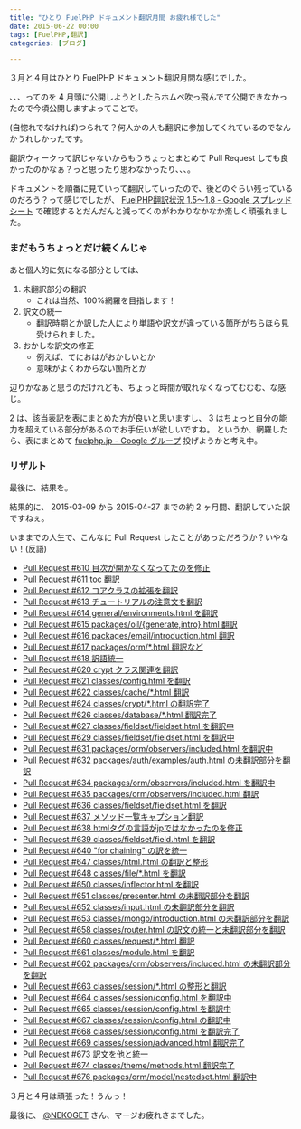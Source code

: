 ```yaml
---
title: "ひとり FuelPHP ドキュメント翻訳月間 お疲れ様でした"
date: 2015-06-22 00:00
tags: [FuelPHP,翻訳]
categories: [ブログ]

---
```


３月と４月はひとり FuelPHP ドキュメント翻訳月間な感じでした。

、、、ってのを 4 月頭に公開しようとしたらホムペ吹っ飛んでて公開できなかったので今頃公開しますよってことで。

(自惚れでなければ)つられて？何人かの人も翻訳に参加してくれているのでなんかうれしかったです。

翻訳ウィークって訳じゃないからもうちょっとまとめて Pull Request しても良かったのかなぁ？っと思ったり思わなかったり、、、。

ドキュメントを順番に見ていって翻訳していったので、後どのぐらい残っているのだろう？って感じでしたが、 [FuelPHP翻訳状況 1.5～1.8 - Google スプレッドシート](https://docs.google.com/spreadsheets/d/1x9nSkaeoRwQg0_OuamLJ4NUnAIT3UNL_VY9Hv5jf-co) で確認するとだんだんと減ってくのがわかりなかなか楽しく頑張れました。

### まだもうちょっとだけ続くんじゃ

あと個人的に気になる部分としては、

1. 未翻訳部分の翻訳
    * これは当然、100%網羅を目指します！
2. 訳文の統一
    * 翻訳時期とか訳した人により単語や訳文が違っている箇所がちらほら見受けられました。
3. おかしな訳文の修正
    * 例えば、てにおはがおかしいとか
    * 意味がよくわからない箇所とか

辺りかなぁと思うのだけれども、ちょっと時間が取れなくなってむむむ、な感じ。

2 は、該当表記を表にまとめた方が良いと思いますし、 3 はちょっと自分の能力を超えている部分があるのでお手伝いが欲しいですね。
というか、網羅したら、表にまとめて [fuelphp.jp - Google グループ](https://groups.google.com/forum/#!forum/fuelphp_jp) 投げようかと考え中。

### リザルト

最後に、結果を。

結果的に、 2015-03-09 から 2015-04-27 までの約 2 ヶ月間、翻訳していた訳ですねぇ。

いままでの人生で、こんなに Pull Request したことがあっただろうか？いやない！(反語)

* [Pull Request #610 目次が開かなくなってたのを修正](https://github.com/NEKOGET/FuelPHP_docs_jp/pull/610)
* [Pull Request #611 toc 翻訳](https://github.com/NEKOGET/FuelPHP_docs_jp/pull/611)
* [Pull Request #612 コアクラスの拡張を翻訳](https://github.com/NEKOGET/FuelPHP_docs_jp/pull/612)
* [Pull Request #613 チュートリアルの注意文を翻訳](https://github.com/NEKOGET/FuelPHP_docs_jp/pull/613)
* [Pull Request #614 general/environments.html を翻訳](https://github.com/NEKOGET/FuelPHP_docs_jp/pull/614)
* [Pull Request #615 packages/oil/{generate,intro}.html 翻訳](https://github.com/NEKOGET/FuelPHP_docs_jp/pull/615)
* [Pull Request #616 packages/email/introduction.html 翻訳](https://github.com/NEKOGET/FuelPHP_docs_jp/pull/616)
* [Pull Request #617 packages/orm/*.html 翻訳など](https://github.com/NEKOGET/FuelPHP_docs_jp/pull/617)
* [Pull Request #618 訳語統一](https://github.com/NEKOGET/FuelPHP_docs_jp/pull/618)
* [Pull Request #620 crypt クラス関連を翻訳](https://github.com/NEKOGET/FuelPHP_docs_jp/pull/620)
* [Pull Request #621 classes/config.html を翻訳](https://github.com/NEKOGET/FuelPHP_docs_jp/pull/621)
* [Pull Request #622 classes/cache/*.html 翻訳](https://github.com/NEKOGET/FuelPHP_docs_jp/pull/622)
* [Pull Request #624 classes/crypt/*.html の翻訳完了](https://github.com/NEKOGET/FuelPHP_docs_jp/pull/624)
* [Pull Request #626 classes/database/*.html 翻訳完了](https://github.com/NEKOGET/FuelPHP_docs_jp/pull/626)
* [Pull Request #627 classes/fieldset/fieldset.html を翻訳中](https://github.com/NEKOGET/FuelPHP_docs_jp/pull/627)
* [Pull Request #629 classes/fieldset/fieldset.html を翻訳中](https://github.com/NEKOGET/FuelPHP_docs_jp/pull/629)
* [Pull Request #631 packages/orm/observers/included.html を翻訳中](https://github.com/NEKOGET/FuelPHP_docs_jp/pull/631)
* [Pull Request #632 packages/auth/examples/auth.html の未翻訳部分を翻訳](https://github.com/NEKOGET/FuelPHP_docs_jp/pull/632)
* [Pull Request #634 packages/orm/observers/included.html を翻訳中](https://github.com/NEKOGET/FuelPHP_docs_jp/pull/634)
* [Pull Request #635 packages/orm/observers/included.html 翻訳](https://github.com/NEKOGET/FuelPHP_docs_jp/pull/635)
* [Pull Request #636 classes/fieldset/fieldset.html を翻訳](https://github.com/NEKOGET/FuelPHP_docs_jp/pull/636)
* [Pull Request #637 メソッド一覧キャプション翻訳](https://github.com/NEKOGET/FuelPHP_docs_jp/pull/637)
* [Pull Request #638 htmlタグの言語がjpではなかったのを修正](https://github.com/NEKOGET/FuelPHP_docs_jp/pull/638)
* [Pull Request #639 classes/fieldset/field.html を翻訳](https://github.com/NEKOGET/FuelPHP_docs_jp/pull/639)
* [Pull Request #640 "for chaining" の訳を統一](https://github.com/NEKOGET/FuelPHP_docs_jp/pull/640)
* [Pull Request #647 classes/html.html の翻訳と整形](https://github.com/NEKOGET/FuelPHP_docs_jp/pull/647)
* [Pull Request #648 classes/file/*.html を翻訳](https://github.com/NEKOGET/FuelPHP_docs_jp/pull/648)
* [Pull Request #650 classes/inflector.html を翻訳](https://github.com/NEKOGET/FuelPHP_docs_jp/pull/650)
* [Pull Request #651 classes/presenter.html の未翻訳部分を翻訳](https://github.com/NEKOGET/FuelPHP_docs_jp/pull/651)
* [Pull Request #652 classes/input.html の未翻訳部分を翻訳](https://github.com/NEKOGET/FuelPHP_docs_jp/pull/652)
* [Pull Request #653 classes/mongo/introduction.html の未翻訳部分を翻訳](https://github.com/NEKOGET/FuelPHP_docs_jp/pull/653)
* [Pull Request #658 classes/router.html の訳文の統一と未翻訳部分を翻訳](https://github.com/NEKOGET/FuelPHP_docs_jp/pull/658)
* [Pull Request #660 classes/request/*.html 翻訳](https://github.com/NEKOGET/FuelPHP_docs_jp/pull/660)
* [Pull Request #661 classes/module.html を翻訳](https://github.com/NEKOGET/FuelPHP_docs_jp/pull/661)
* [Pull Request #662 packages/orm/observers/included.html の未翻訳部分を翻訳](https://github.com/NEKOGET/FuelPHP_docs_jp/pull/662)
* [Pull Request #663 classes/session/*.html の整形と翻訳](https://github.com/NEKOGET/FuelPHP_docs_jp/pull/663)
* [Pull Request #664 classes/session/config.html を翻訳中](https://github.com/NEKOGET/FuelPHP_docs_jp/pull/664)
* [Pull Request #665 classes/session/config.html を翻訳中](https://github.com/NEKOGET/FuelPHP_docs_jp/pull/665)
* [Pull Request #667 classes/session/config.html の翻訳中](https://github.com/NEKOGET/FuelPHP_docs_jp/pull/667)
* [Pull Request #668 classes/session/config.html を翻訳完了](https://github.com/NEKOGET/FuelPHP_docs_jp/pull/668)
* [Pull Request #669 classes/session/advanced.html 翻訳完了](https://github.com/NEKOGET/FuelPHP_docs_jp/pull/669)
* [Pull Request #673 訳文を他と統一](https://github.com/NEKOGET/FuelPHP_docs_jp/pull/673)
* [Pull Request #674 classes/theme/methods.html 翻訳完了](https://github.com/NEKOGET/FuelPHP_docs_jp/pull/674)
* [Pull Request #676 packages/orm/model/nestedset.html 翻訳中](https://github.com/NEKOGET/FuelPHP_docs_jp/pull/676)

３月と４月は頑張った！うんっ！

最後に、 [@NEKOGET](https://twitter.com/nekoget) さん、マージお疲れさまでした。

